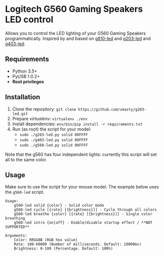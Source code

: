# Logitech G560 Gaming Speakers LED control

Allows you to control the LED lighting of your G560 Gaming Speakers programmatically.
Inspired by and based on [g810-led](https://github.com/MatMoul/g810-led) and
[g203-led](https://github.com/smasty/g203-led) and [g403-led](https://github.com/stelcheck/g403-led).

## Requirements

- Python 3.5+
- PyUSB 1.0.2+
- **Root privileges**

## Installation

1. Clone the repository: `git clone https://github.com/smasty/g203-led.git`
2. Prepare _virtualenv_: `virtualenv ./env`
3. Install dependencies: `env/bin/pip install -r requirements.txt`
4. Run (as root) the script for your model:
    - `sudo ./g203-led.py solid 00FFFF`
    - `sudo ./g403-led.py solid 00FFFF`
    - `sudo ./g560-led.py solid 00FFFF`

Note that the g560 has four independent lights: currently this script will set all
to the same color.

## Usage

Make sure to use the script for your mouse model. The example below uses the `g560-led` script.

```text
Usage:
    g560-led solid {color} - Solid color mode
    g560-led cycle [{rate} [{brightness}]] - Cycle through all colors
    g560-led breathe {color} [{rate} [{brightness}]] - Single color breathing
    g560-led intro {on|off} - Enable/disable startup effect / **NOT SUPPORTED**

Arguments:
    Color: RRGGBB (RGB hex value)
    Rate: 100-60000 (Number of milliseconds. Default: 10000ms)
    Brightness: 0-100 (Percentage. Default: 100%)
```
